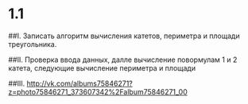 # 1.1

##I.
Записать алгоритм вычисления катетов, периметра и площади треугольника.

##II.
Проверка ввода данных, далле вычисление повормулам 1 и 2 катета, следующие вычисление периметра и площади

##III.
http://vk.com/albums75846271?z=photo75846271_373607342%2Falbum75846271_00
